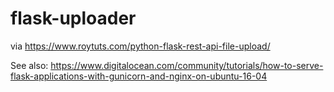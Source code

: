 # flask-uploader

via https://www.roytuts.com/python-flask-rest-api-file-upload/

See also: https://www.digitalocean.com/community/tutorials/how-to-serve-flask-applications-with-gunicorn-and-nginx-on-ubuntu-16-04
